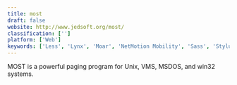 ```yaml
---
title: most
draft: false 
website: http://www.jedsoft.org/most/
classification: ['']
platform: ['Web']
keywords: ['Less', 'Lynx', 'Moar', 'NetMotion Mobility', 'Sass', 'Stylus', 'W3M', 'WinMagic', 'ZoneAlarm Pro Firewall', 'gnome-logs', 'lv File Viewer', 'macOS Console', 'more', 'slit', 'tail']
---
```

MOST is a powerful paging program for Unix, VMS, MSDOS, and win32 systems.